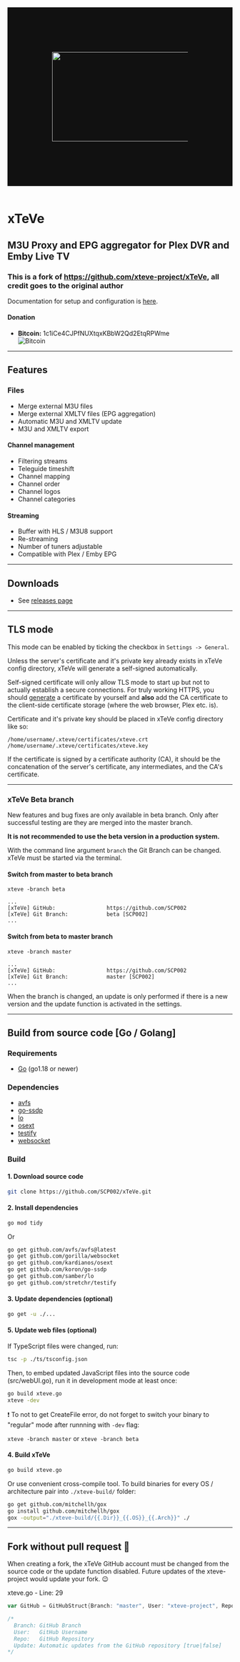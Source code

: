 <div align="center" style="background-color: #111; padding: 100;">
    <a href="https://github.com/SCP002/xTeVe"><img width="880" height="200" src="html/img/logo_b_880x200.jpg" alt="xTeVe" /></a>
</div>
<br>

# xTeVe

## M3U Proxy and EPG aggregator for Plex DVR and Emby Live TV

### This is a fork of <https://github.com/xteve-project/xTeVe>, all credit goes to the original author

Documentation for setup and configuration is [here](https://github.com/xteve-project/xTeVe-Documentation/blob/master/en/configuration.md).

#### Donation

* **Bitcoin:** 1c1iCe4CJPfNUXtqxKBbW2Qd2EtqRPWme  
![Bitcoin](html/img/BC-QR.jpg "Bitcoin - xTeVe")

---

## Features

### Files

* Merge external M3U files
* Merge external XMLTV files (EPG aggregation)
* Automatic M3U and XMLTV update
* M3U and XMLTV export

#### Channel management

* Filtering streams
* Teleguide timeshift
* Channel mapping
* Channel order
* Channel logos
* Channel categories

#### Streaming

* Buffer with HLS / M3U8 support
* Re-streaming
* Number of tuners adjustable
* Compatible with Plex / Emby EPG

---

## Downloads

* See [releases page](https://github.com/SCP002/xTeVe/releases)

---

## TLS mode

This mode can be enabled by ticking the checkbox in `Settings -> General`.

Unless the server's certificate and it's private key already exists in xTeVe config directory, xTeVe will generate a self-signed automatically.

Self-signed certificate will only allow TLS mode to start up but not to actually establish a secure connections.
For truly working HTTPS, you should [generate](https://gist.github.com/fntlnz/cf14feb5a46b2eda428e000157447309) a certificate by yourself and **also** add the CA certificate to the client-side certificate storage (where the web browser, Plex etc. is).

Certificate and it's private key should be placed in xTeVe config directory like so:

```text
/home/username/.xteve/certificates/xteve.crt
/home/username/.xteve/certificates/xteve.key
```

If the certificate is signed by a certificate authority (CA), it should be the concatenation of the server's certificate, any intermediates, and the CA's certificate.

---

### xTeVe Beta branch

New features and bug fixes are only available in beta branch. Only after successful testing are they are merged into the master branch.

**It is not recommended to use the beta version in a production system.**  

With the command line argument `branch` the Git Branch can be changed. xTeVe must be started via the terminal.  

#### Switch from master to beta branch

```text
xteve -branch beta

...
[xTeVe] GitHub:                https://github.com/SCP002
[xTeVe] Git Branch:            beta [SCP002]
...
```

#### Switch from beta to master branch

```text
xteve -branch master

...
[xTeVe] GitHub:                https://github.com/SCP002
[xTeVe] Git Branch:            master [SCP002]
...
```

When the branch is changed, an update is only performed if there is a new version and the update function is activated in the settings.  

---

## Build from source code [Go / Golang]

### Requirements

* [Go](https://golang.org) (go1.18 or newer)

### Dependencies

* [avfs](https://github.com/avfs/avfs)
* [go-ssdp](https://github.com/koron/go-ssdp)
* [lo](https://github.com/samber/lo)
* [osext](https://github.com/kardianos/osext)
* [testify](https://github.com/stretchr/testify)
* [websocket](https://github.com/gorilla/websocket)

### Build

#### 1. Download source code

```sh
git clone https://github.com/SCP002/xTeVe.git
```

#### 2. Install dependencies

```sh
go mod tidy
```

Or

```sh
go get github.com/avfs/avfs@latest 
go get github.com/gorilla/websocket
go get github.com/kardianos/osext
go get github.com/koron/go-ssdp
go get github.com/samber/lo
go get github.com/stretchr/testify
```

#### 3. Update dependencies (optional)

```sh
go get -u ./...
```

#### 5. Update web files (optional)

If TypeScript files were changed, run:

```sh
tsc -p ./ts/tsconfig.json
```

Then, to embed updated JavaScript files into the source code (src/webUI.go), run it in development mode at least once:

```sh
go build xteve.go
xteve -dev
```

:exclamation: To not to get CreateFile error, do not forget to switch your binary to "regular" mode after runnning with `-dev` flag:

`xteve -branch master` or `xteve -branch beta`

#### 4. Build xTeVe

```sh
go build xteve.go
```

Or use convenient cross-compile tool. To build binaries for every OS / architecture pair into `./xteve-build/` folder:

```sh
go get github.com/mitchellh/gox
go install github.com/mitchellh/gox
gox -output="./xteve-build/{{.Dir}}_{{.OS}}_{{.Arch}}" ./
```

---

## Fork without pull request :mega:

When creating a fork, the xTeVe GitHub account must be changed from the source code or the update function disabled.
Future updates of the xteve-project would update your fork. :wink:

xteve.go - Line: 29

```go
var GitHub = GitHubStruct{Branch: "master", User: "xteve-project", Repo: "xTeVe-Downloads", Update: true}

/*
  Branch: GitHub Branch
  User:   GitHub Username
  Repo:   GitHub Repository
  Update: Automatic updates from the GitHub repository [true|false]
*/
```
